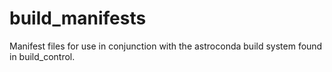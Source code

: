 # build_manifests
Manifest files for use in conjunction with the astroconda build system found in build_control.
